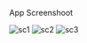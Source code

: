 App Screenshoot

![sc1](https://github.com/mahiuddin834/G-Scan-QR-Code-and-Barcode-Scanner-Tool/assets/156672247/215b4c46-6365-4b56-b0af-1768f33277d6)
![sc2](https://github.com/mahiuddin834/G-Scan-QR-Code-and-Barcode-Scanner-Tool/assets/156672247/755a9041-a958-4c8e-8f9e-7c03a5821d7f)
![sc3](https://github.com/mahiuddin834/G-Scan-QR-Code-and-Barcode-Scanner-Tool/assets/156672247/3bdc9696-3db2-4bed-a3c9-70253d553eae)
